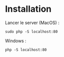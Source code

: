 # Installation

Lancer le server (MacOS) :

```sudo php -S localhost:80```

Windows :

```php -S localhost:80```


